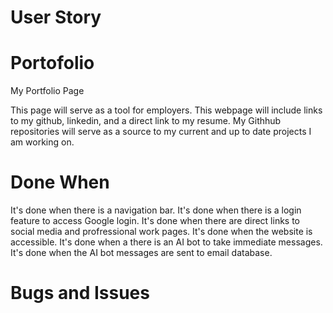 # User Story

# Portofolio
My Portfolio Page

This page will serve as a tool for employers. This webpage will include links to my github, linkedin, and a direct link to my resume. My Githhub repositories will serve as a source to my current and up to date projects I am working on.

# Done When
It's done when there is a navigation bar.
It's done when there is a login feature to access Google login.
It's done when there are direct links to social media and profressional work pages.
It's done when the website is accessible.
It's done when a there is an AI bot to take immediate messages.
It's done when the AI bot messages are sent to email database.


# Bugs and Issues
